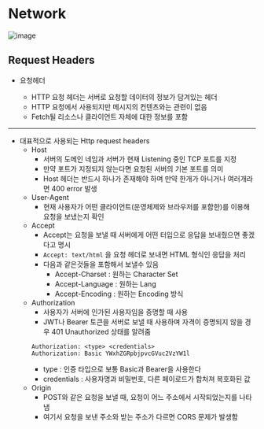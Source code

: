 # Network
![image](https://github.com/CS-TeamStudy/CS_Study_for_Interview/assets/125563995/c42edea8-c7ec-45ed-bae0-f9964b552a45)

## Request Headers

- 요청헤더

  - HTTP 요청 헤더는 서버로 요청할 데이터의 정보가 담겨있는 헤더
  - HTTP 요청에서 사용되지만 메시지의 컨텐츠와는 관련이 없음
  - Fetch될 리소스나 클라이언트 자체에 대한 정보를 포함

---

- 대표적으로 사용되는 Http request headers
  - Host
    - 서버의 도메인 네임과 서버가 현재 Listening 중인 TCP 포트를 지정
    - 만약 포트가 지정되지 않는다면 요청된 서버의 기본 포트를 의미
    - Host 헤더는 반드시 하나가 존재해야 하며 만약 한개가 아니거나 여러개라면 400 error 발생
  - User-Agent
    - 현재 사용자가 어떤 클라이언트(운영체제와 브라우저를 포함한)를 이용해 요청을 보냈는지 확인
  - Accept
    - Accept는 요청을 보낼 때 서버에게 어떤 터입으로 응답을 보내줬으면 좋겠다고 명시
    - `Accept: text/html` 을 요청 헤더로 보내면 HTML 형식인 응답을 처리
    - 다음과 같은것들을 포함해서 보낼수 있음
      - Accept-Charset : 원하는 Character Set
      - Accept-Language : 원하는 Lang
      - Accept-Encoding : 원하는 Encoding 방식
  - Authorization
    - 사용자가 서버에 인가된 사용자임을 증명할 때 사용
    - JWT나 Bearer 토큰을 서버로 보낼 때 사용하며 자격이 증명되지 않을 경우 401 Unauthorized 상태를 알려줌
    ```
    Authorization: <type> <credentials>
    Authorization: Basic YWxhZGRpbjpvcGVuc2VzYW1l
    ```
    - type : 인증 타입으로 보통 Basic과 Bearer을 사용한다
    - credentials : 사용자명과 비밀번호, 다른 페이로드가 합처져 복호화된 값
  - Origin
    - POST와 같은 요청을 보낼 때, 요청이 어느 주소에서 시작되었는지를 나타냄
    - 여기서 요청을 보낸 주소와 받는 주소가 다르면 CORS 문제가 발생함
